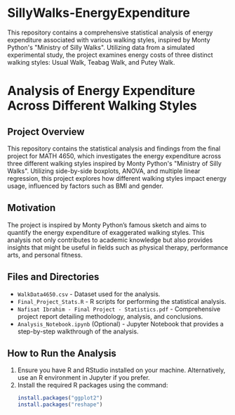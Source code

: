 # SillyWalks-EnergyExpenditure
This repository contains a comprehensive statistical analysis of energy expenditure associated with various walking styles, inspired by Monty Python's "Ministry of Silly Walks". Utilizing data from a simulated experimental study, the project examines energy costs of three distinct walking styles: Usual Walk, Teabag Walk, and Putey Walk.

# Analysis of Energy Expenditure Across Different Walking Styles

## Project Overview
This repository contains the statistical analysis and findings from the final project for MATH 4650, which investigates the energy expenditure across three different walking styles inspired by Monty Python's "Ministry of Silly Walks". Utilizing side-by-side boxplots, ANOVA, and multiple linear regression, this project explores how different walking styles impact energy usage, influenced by factors such as BMI and gender.

## Motivation
The project is inspired by Monty Python’s famous sketch and aims to quantify the energy expenditure of exaggerated walking styles. This analysis not only contributes to academic knowledge but also provides insights that might be useful in fields such as physical therapy, performance arts, and personal fitness.

## Files and Directories
- `WalkData4650.csv` - Dataset used for the analysis.
- `Final_Project_Stats.R` - R scripts for performing the statistical analysis.
- `Nafisat Ibrahim - Final Project - Statistics.pdf` - Comprehensive project report detailing methodology, analysis, and conclusions.
- `Analysis_Notebook.ipynb` (Optional) - Jupyter Notebook that provides a step-by-step walkthrough of the analysis.

## How to Run the Analysis
1. Ensure you have R and RStudio installed on your machine. Alternatively, use an R environment in Jupyter if you prefer.
2. Install the required R packages using the command:
   ```R
   install.packages("ggplot2")
   install.packages("reshape")

